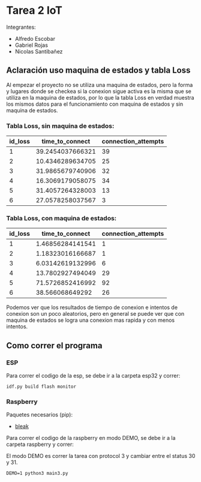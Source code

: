 # Tarea 2 IoT

Integrantes:

- Alfredo Escobar
- Gabriel Rojas
- Nicolas Santibañez

## Aclaración uso maquina de estados y tabla Loss

Al empezar el proyecto no se utiliza una maquina de estados, pero la forma y lugares
donde se checkea si la conexion sigue activa es la misma que se utiliza en la
maquina de estados, por lo que la tabla Loss en verdad muestra los mismos datos para
el funcionamiento con maquina de estados y sin maquina de estados.

### Tabla Loss, sin maquina de estados:

| id_loss | time_to_connect  | connection_attempts |
| ------- | ---------------- | ------------------- |
| 1       | 39.2454037666321 | 39                  |
| 2       | 10.4346289634705 | 25                  |
| 3       | 31.9865679740906 | 32                  |
| 4       | 16.3069179058075 | 34                  |
| 5       | 31.4057264328003 | 13                  |
| 6       | 27.0578258037567 | 3                   |

### Tabla Loss, con maquina de estados:

| id_loss | time_to_connect  | connection_attempts |
| ------- | ---------------- | ------------------- |
| 1       | 1.46856284141541 | 1                   |
| 2       | 1.18323016166687 | 1                   |
| 3       | 6.03142619132996 | 6                   |
| 4       | 13.7802927494049 | 29                  |
| 5       | 71.5726852416992 | 92                  |
| 6       | 38.566068649292  | 26                  |

Podemos ver que los resultados de tiempo de conexion e intentos de conexion son un poco aleatorios, pero en general se puede ver que con maquina de estados se logra una conexion mas rapida y con menos intentos.

## Como correr el programa

### ESP

Para correr el codigo de la esp, se debe ir a la carpeta esp32 y correr:

```
idf.py build flash monitor
```

### Raspberry

Paquetes necesarios (pip):

- [bleak](https://bleak.readthedocs.io/en/latest)

Para correr el codigo de la raspberry en modo DEMO, se debe ir a la carpeta raspberry y correr:

El modo DEMO es correr la tarea con protocol 3 y cambiar entre el status 30 y 31.

```
DEMO=1 python3 main3.py
```
